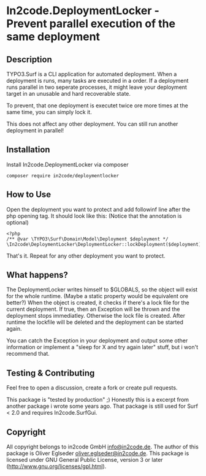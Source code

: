 # In2code.DeploymentLocker - Prevent parallel execution of the same deployment

## Description

TYPO3.Surf is a CLI application for automated deployment. When a deployment is runs,
many tasks are executed in a order. If a deployment runs parallel in two seperate processes,
it might leave your deployment target in an unusable and hard recoverable state.

To prevent, that one deployment is executet twice ore more times at the same time, you
can simply lock it.

This does not affect any other deployment. You can still run another deployment in parallel!

## Installation

Install In2code.DeploymentLocker via composer

	composer require in2code/deploymentlocker

## How to Use

Open the deployment you want to protect and add followinf line after the php opening tag.
It should look like this: (Notice that the annotation is optional)

	<?php
	/** @var \TYPO3\Surf\Domain\Model\Deployment $deployment */
	\In2code\DeploymentLocker\DeploymentLocker::lockDeployment($deployment);

That's it. Repeat for any other deployment you want to protect.

## What happens?

The DeploymentLocker writes himself to $GLOBALS, so the object will exist for the whole
runtime. (Maybe a static property would be equivalent ore better?)
When the object is created, it checks if there's a lock file for the current deployment.
If true, then an Exception will be thrown and the deployment stops immediatley.
Otherwise the lock file is created. After runtime the lockfile will be
deleted and the deployment can be started again.

You can catch the Exception in your deployment and output some other information or
implement a "sleep for X and try again later" stuff, but i won't recommend that.

## Testing & Contributing

Feel free to open a discussion, create a fork or create pull requests.

This package is "tested by production" ;)
Honestly this is a excerpt from another package i wrote some years ago.
That package is still used for Surf < 2.0 and requires In2code.SurfGui.

## Copyright

All copyright belongs to in2code GmbH <info@in2code.de>.
The author of this package is Oliver Eglseder <oliver.eglseder@in2code.de>.
This package is licensed under GNU General Public License, version 3 or later (http://www.gnu.org/licenses/gpl.html).
